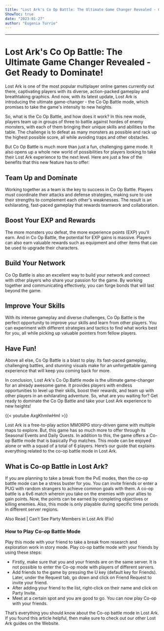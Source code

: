 ```yaml
---
title: "Lost Ark's Co Op Battle: The Ultimate Game Changer Revealed - Get Ready to Dominate!"
ShowToc: true 
date: "2023-01-27"
author: "Eugenia Turrie"
---
```

*****
# Lost Ark's Co Op Battle: The Ultimate Game Changer Revealed - Get Ready to Dominate!

Lost Ark is one of the most popular multiplayer online games currently out there, captivating players with its diverse, action-packed gameplay and breathtaking graphics. And now, with its latest update, Lost Ark is introducing the ultimate game-changer - the Co Op Battle mode, which promises to take the game's intensity to new heights.

So, what is the Co Op Battle, and how does it work? In this new mode, players team up in groups of three to battle against hordes of enemy monsters, with each of them bringing their unique skills and abilities to the table. The challenge is to defeat as many monsters as possible and rack up the highest possible score, all while avoiding traps and other obstacles.

But Co Op Battle is much more than just a fun, challenging game mode. It also opens up a whole new world of possibilities for players looking to take their Lost Ark experience to the next level. Here are just a few of the benefits that this new feature has to offer:

## Team Up and Dominate

Working together as a team is the key to success in Co Op Battle. Players must coordinate their attacks and defense strategies, making sure to use their strengths to complement each other's weaknesses. The result is an exhilarating, fast-paced gameplay that rewards teamwork and collaboration.

## Boost Your EXP and Rewards

The more monsters you defeat, the more experience points (EXP) you'll earn. And in Co Op Battle, the potential for EXP gains is massive. Players can also earn valuable rewards such as equipment and other items that can be used to upgrade their characters.

## Build Your Network

Co Op Battle is also an excellent way to build your network and connect with other players who share your passion for the game. By working together and communicating effectively, you can forge bonds that will last beyond the game.

## Improve Your Skills

With its intense gameplay and diverse challenges, Co Op Battle is the perfect opportunity to improve your skills and learn from other players. You can experiment with different strategies and tactics to find what works best for you, all while picking up valuable pointers from fellow players.

## Have Fun!

Above all else, Co Op Battle is a blast to play. Its fast-paced gameplay, challenging battles, and stunning visuals make for an unforgettable gaming experience that will keep you coming back for more.

In conclusion, Lost Ark's Co Op Battle mode is the ultimate game-changer for an already awesome game. It provides players with endless opportunities to level up their skills, boost their rewards, and team up with other players in an exhilarating adventure. So, what are you waiting for? Get ready to dominate the Co Op Battle and take your Lost Ark experience to new heights!

{{< youtube AxgKhmIwHmI >}} 



Lost Ark is a free-to-play action MMORPG story-driven game with multiple maps to explore. But, this game has so much more to offer through its Seasonal Events and Daily Quests. In addition to this, the game offers a Co-op Battle mode that is basically Pvp matches. This mode can be enjoyed alone or with a squad of a total of 6 players. Here’s our guide that explains everything related to the co-op battle mode in Lost Ark.
 
## What is Co-op Battle in Lost Ark?
 

 
If you are planning to take a break from the PvE modes, then the co-op battle mode can be a stress buster for you. You can invite friends or enter a PUG with random strangers to achieve common goals with them. A co-op battle is a 6v6 match wherein you take on the enemies with your allies to gain points. Now, the points can be earned by completing objectives or killing enemies. Also, this mode is only playable during specific time periods in different server regions.
 
Also Read | Can’t See Party Members in Lost Ark (Fix)
 
### How to Play Co-op Battle Mode
 
Play this mode with your friend to take a break from research and exploration work in story mode. Play co-op battle mode with your friends by using these steps:
 
- Firstly, make sure that you and your friends are on the same server. It is not possible to enter the Co-op mode with players of different servers.
 - Add friends to the game by pressing the U key (default key for Friends). Later, under the Request tab, go down and click on Friend Request to invite your friend.
 - After adding your friend to the list, right-click on their name and click on Party Invite.
 - Meet at a certain spot and you are good to go. You can now play Co-op with your friends.

 
That’s everything you should know about the Co-op battle mode in Lost Ark. If you found this article helpful, then make sure to check out our other Lost Ark guides on the Website.



